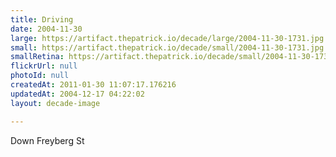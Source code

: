 ```yaml
---
title: Driving
date: 2004-11-30
large: https://artifact.thepatrick.io/decade/large/2004-11-30-1731.jpg
small: https://artifact.thepatrick.io/decade/small/2004-11-30-1731.jpg
smallRetina: https://artifact.thepatrick.io/decade/small/2004-11-30-1731@2x.jpg
flickrUrl: null
photoId: null
createdAt: 2011-01-30 11:07:17.176216
updatedAt: 2004-12-17 04:22:02
layout: decade-image

---
```

Down Freyberg St
